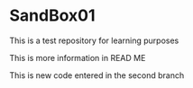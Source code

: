 # SandBox01

This is a test repository for learning purposes

This is more information in READ ME

This is new code entered in the second branch
